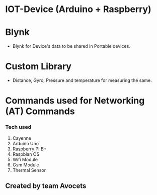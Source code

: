 # IOT-Device (Arduino + Raspberry)

# Blynk 

* Blynk for Device's data to be shared in Portable devices.

# Custom Library

* Distance, Gyro, Pressure and temperature for measuring the same.

# Commands used for Networking (AT) Commands

### Tech used
1. Cayenne 
1. Arduino Uno
1. Raspberry PI B+
1. Raspbian OS
1. Wifi Module
1. Gsm Module
1. Thermal Sensor

## Created by team Avocets
